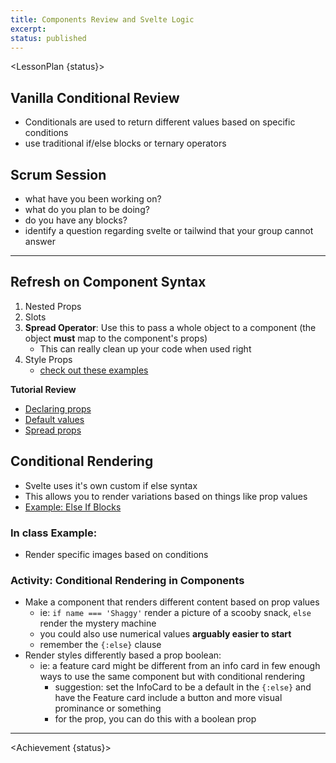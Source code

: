 ```yaml
---
title: Components Review and Svelte Logic
excerpt:
status: published
---
```


<script>
	import LessonPlan from "$lib/components/LessonPlan.svelte";
	import Achievement from "$lib/components/Achievement.svelte";
</script>

<LessonPlan {status}>

<h2>Vanilla Conditional Review</h2>

- Conditionals are used to return different values based on specific conditions
- use traditional if/else blocks or ternary operators

<h2 id="scrum-meeting">Scrum Session</h2>

- what have you been working on?
- what do you plan to be doing?
- do you have any blocks?
- identify a question regarding svelte or tailwind that your group cannot answer

---

<h2>Refresh on Component Syntax</h2>

1. Nested Props
2. Slots
3. **Spread Operator**: Use this to pass a whole object to a component (the object **must** map to the component's props)
   - This can really clean up your code when used right
4. Style Props
   - [check out these examples](https://svelte.dev/repl/89053145d4ad440ba4320dd663949d40?version=4.2.2)

**Tutorial Review**

- [Declaring props](https://learn.svelte.dev/tutorial/declaring-props)
- [Default values](https://learn.svelte.dev/tutorial/default-values)
- [Spread props](https://learn.svelte.dev/tutorial/spread-props)

<h2>Conditional Rendering</h2>

- Svelte uses it's own custom if else syntax
- This allows you to render variations based on things like prop values
- [Example: Else If Blocks](https://svelte.dev/examples/else-if-blocks)

### In class Example:

- Render specific images based on conditions

### Activity: Conditional Rendering in Components

- Make a component that renders different content based on prop values
  - ie: `if name === 'Shaggy'` render a picture of a scooby snack, `else` render the mystery machine
  - you could also use numerical values **arguably easier to start**
  - remember the `{:else}` clause
- Render styles differently based a prop boolean:
  - ie: a feature card might be different from an info card in few enough ways to use the same component but with conditional rendering
    - suggestion: set the InfoCard to be a default in the `{:else}` and have the Feature card include a button and more visual prominance or something
    - for the prop, you can do this with a boolean prop

---

</LessonPlan>

<Achievement {status}>

</Achievement>
